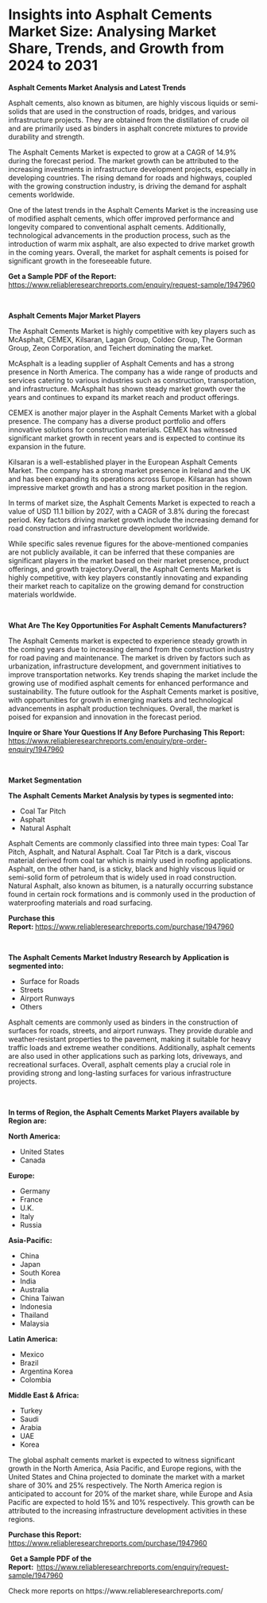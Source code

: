 <p><h1>Insights into Asphalt Cements Market Size: Analysing Market Share, Trends, and Growth from 2024 to 2031</h1></p><p><strong>Asphalt Cements Market Analysis and Latest Trends</strong></p>
<p><p>Asphalt cements, also known as bitumen, are highly viscous liquids or semi-solids that are used in the construction of roads, bridges, and various infrastructure projects. They are obtained from the distillation of crude oil and are primarily used as binders in asphalt concrete mixtures to provide durability and strength.</p><p>The Asphalt Cements Market is expected to grow at a CAGR of 14.9% during the forecast period. The market growth can be attributed to the increasing investments in infrastructure development projects, especially in developing countries. The rising demand for roads and highways, coupled with the growing construction industry, is driving the demand for asphalt cements worldwide.</p><p>One of the latest trends in the Asphalt Cements Market is the increasing use of modified asphalt cements, which offer improved performance and longevity compared to conventional asphalt cements. Additionally, technological advancements in the production process, such as the introduction of warm mix asphalt, are also expected to drive market growth in the coming years. Overall, the market for asphalt cements is poised for significant growth in the foreseeable future.</p></p>
<p><strong>Get a Sample PDF of the Report:&nbsp;</strong> <a href="https://www.reliableresearchreports.com/enquiry/request-sample/1947960">https://www.reliableresearchreports.com/enquiry/request-sample/1947960</a></p>
<p>&nbsp;</p>
<p><strong>Asphalt Cements Major Market Players</strong></p>
<p><p>The Asphalt Cements Market is highly competitive with key players such as McAsphalt, CEMEX, Kilsaran, Lagan Group, Coldec Group, The Gorman Group, Zeon Corporation, and Teichert dominating the market.</p><p>McAsphalt is a leading supplier of Asphalt Cements and has a strong presence in North America. The company has a wide range of products and services catering to various industries such as construction, transportation, and infrastructure. McAsphalt has shown steady market growth over the years and continues to expand its market reach and product offerings.</p><p>CEMEX is another major player in the Asphalt Cements Market with a global presence. The company has a diverse product portfolio and offers innovative solutions for construction materials. CEMEX has witnessed significant market growth in recent years and is expected to continue its expansion in the future.</p><p>Kilsaran is a well-established player in the European Asphalt Cements Market. The company has a strong market presence in Ireland and the UK and has been expanding its operations across Europe. Kilsaran has shown impressive market growth and has a strong market position in the region.</p><p>In terms of market size, the Asphalt Cements Market is expected to reach a value of USD 11.1 billion by 2027, with a CAGR of 3.8% during the forecast period. Key factors driving market growth include the increasing demand for road construction and infrastructure development worldwide.</p><p>While specific sales revenue figures for the above-mentioned companies are not publicly available, it can be inferred that these companies are significant players in the market based on their market presence, product offerings, and growth trajectory.Overall, the Asphalt Cements Market is highly competitive, with key players constantly innovating and expanding their market reach to capitalize on the growing demand for construction materials worldwide.</p></p>
<p>&nbsp;</p>
<p><strong>What Are The Key Opportunities For Asphalt Cements Manufacturers?</strong></p>
<p><p>The Asphalt Cements market is expected to experience steady growth in the coming years due to increasing demand from the construction industry for road paving and maintenance. The market is driven by factors such as urbanization, infrastructure development, and government initiatives to improve transportation networks. Key trends shaping the market include the growing use of modified asphalt cements for enhanced performance and sustainability. The future outlook for the Asphalt Cements market is positive, with opportunities for growth in emerging markets and technological advancements in asphalt production techniques. Overall, the market is poised for expansion and innovation in the forecast period.</p></p>
<p><strong>Inquire or Share Your Questions If Any Before Purchasing This Report:</strong> <a href="https://www.reliableresearchreports.com/enquiry/pre-order-enquiry/1947960">https://www.reliableresearchreports.com/enquiry/pre-order-enquiry/1947960</a></p>
<p>&nbsp;</p>
<p><strong>Market Segmentation</strong></p>
<p><strong>The Asphalt Cements Market Analysis by types is segmented into:</strong></p>
<p><ul><li>Coal Tar Pitch</li><li>Asphalt</li><li>Natural Asphalt</li></ul></p>
<p><p>Asphalt Cements are commonly classified into three main types: Coal Tar Pitch, Asphalt, and Natural Asphalt. Coal Tar Pitch is a dark, viscous material derived from coal tar which is mainly used in roofing applications. Asphalt, on the other hand, is a sticky, black and highly viscous liquid or semi-solid form of petroleum that is widely used in road construction. Natural Asphalt, also known as bitumen, is a naturally occurring substance found in certain rock formations and is commonly used in the production of waterproofing materials and road surfacing.</p></p>
<p><strong>Purchase this Report:&nbsp;</strong><a href="https://www.reliableresearchreports.com/purchase/1947960">https://www.reliableresearchreports.com/purchase/1947960</a></p>
<p>&nbsp;</p>
<p><strong>The Asphalt Cements Market Industry Research by Application is segmented into:</strong></p>
<p><ul><li>Surface for Roads</li><li>Streets</li><li>Airport Runways</li><li>Others</li></ul></p>
<p><p>Asphalt cements are commonly used as binders in the construction of surfaces for roads, streets, and airport runways. They provide durable and weather-resistant properties to the pavement, making it suitable for heavy traffic loads and extreme weather conditions. Additionally, asphalt cements are also used in other applications such as parking lots, driveways, and recreational surfaces. Overall, asphalt cements play a crucial role in providing strong and long-lasting surfaces for various infrastructure projects.</p></p>
<p>&nbsp;</p>
<p><strong>In terms of Region, the Asphalt Cements Market Players available by Region are:</strong></p>
<p>
    <p> <strong> North America: </strong>
        <ul>
            <li>United States</li>
            <li>Canada</li>
        </ul>
        </p> 
    <p> <strong> Europe: </strong>
        <ul>
            <li>Germany</li>
            <li>France</li>
            <li>U.K.</li>
            <li>Italy</li>
            <li>Russia</li>
        </ul>
        </p> 
    <p> <strong> Asia-Pacific: </strong>
        <ul>
            <li>China</li>
            <li>Japan</li>
            <li>South Korea</li>
            <li>India</li>
            <li>Australia</li>
            <li>China Taiwan</li>
            <li>Indonesia</li>
            <li>Thailand</li>
            <li>Malaysia</li>
        </ul>
        </p> 
    <p> <strong> Latin America: </strong>
        <ul>
            <li>Mexico</li>
            <li>Brazil</li>
            <li>Argentina Korea</li>
            <li>Colombia</li>
        </ul>
        </p> 
    <p> <strong> Middle East & Africa: </strong>
        <ul>
            <li>Turkey</li>
            <li>Saudi</li>
            <li>Arabia</li>
            <li>UAE</li>
            <li>Korea</li>
        </ul>
    </p>
    </p>
<p><p>The global asphalt cements market is expected to witness significant growth in the North America, Asia Pacific, and Europe regions, with the United States and China projected to dominate the market with a market share of 30% and 25% respectively. The North America region is anticipated to account for 20% of the market share, while Europe and Asia Pacific are expected to hold 15% and 10% respectively. This growth can be attributed to the increasing infrastructure development activities in these regions.</p></p>
<p><strong>Purchase this Report: </strong><a href="https://www.reliableresearchreports.com/purchase/1947960">https://www.reliableresearchreports.com/purchase/1947960</a></p>
<p>&nbsp;<strong>Get a Sample PDF of the Report:&nbsp;&nbsp;</strong><a href="https://www.reliableresearchreports.com/enquiry/request-sample/1947960">https://www.reliableresearchreports.com/enquiry/request-sample/1947960</a></p>
<p><strong></strong></p>
<p>Check more reports on https://www.reliableresearchreports.com/</p>
